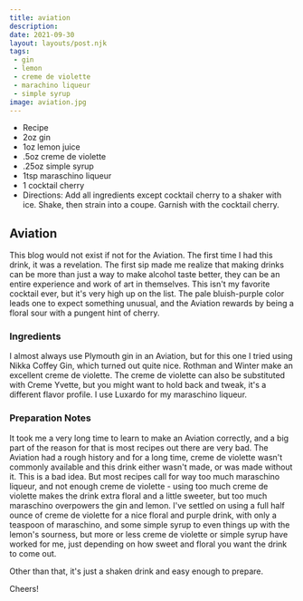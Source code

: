 ```yaml
---
title: aviation
description:
date: 2021-09-30
layout: layouts/post.njk
tags:
 - gin
 - lemon
 - creme de violette
 - marachino liqueur
 - simple syrup
image: aviation.jpg
---
```

 - Recipe
 - 2oz gin
 - 1oz lemon juice
 - .5oz creme de violette
 - .25oz simple syrup
 - 1tsp maraschino liqueur
 - 1 cocktail cherry
 - Directions: Add all ingredients except cocktail cherry to a shaker with ice. Shake, then strain into a coupe. Garnish with the cocktail cherry.

## Aviation

This blog would not exist if not for the Aviation. The first time I had this drink, it was a revelation. The first sip made me realize that making drinks can be more than just a way to make alcohol taste better, they can be an entire experience and work of art in themselves. This isn't my favorite cocktail ever, but it's very high up on the list. The pale bluish-purple color leads one to expect something unusual, and the Aviation rewards by being a floral sour with a pungent hint of cherry.

### Ingredients

I almost always use Plymouth gin in an Aviation, but for this one I tried using Nikka Coffey Gin, which turned out quite nice. Rothman and Winter make an excellent creme de violette. The creme de violette can also be substituted with Creme Yvette, but you might want to hold back and tweak, it's a different flavor profile. I use Luxardo for my maraschino liqueur.

### Preparation Notes

It took me a very long time to learn to make an Aviation correctly, and a big part of the reason for that is most recipes out there are very bad. The Aviation had a rough history and for a long time, creme de violette wasn't commonly available and this drink either wasn't made, or was made without it. This is a bad idea. But most recipes call for way too much maraschino liqueur, and not enough creme de violette - using too much creme de violette makes the drink extra floral and a little sweeter, but too much maraschino overpowers the gin and lemon. I've settled on using a full half ounce of creme de violette for a nice floral and purple drink, with only a teaspoon of maraschino, and some simple syrup to even things up with the lemon's sourness, but more or less creme de violette or simple syrup have worked for me, just depending on how sweet and floral you want the drink to come out.

Other than that, it's just a shaken drink and easy enough to prepare.

Cheers!

